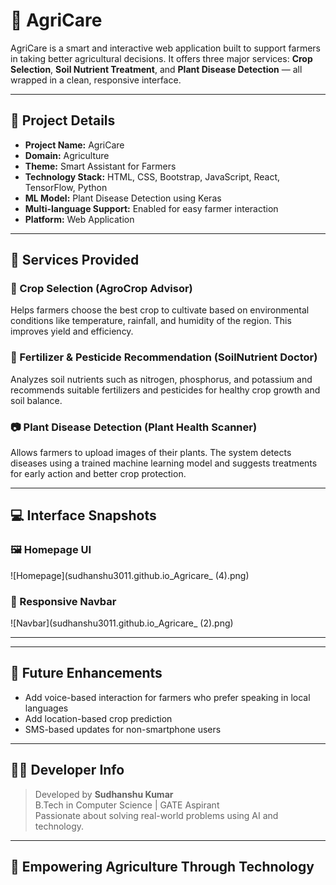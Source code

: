 # 🌿 AgriCare

AgriCare is a smart and interactive web application built to support farmers in taking better agricultural decisions. It offers three major services: **Crop Selection**, **Soil Nutrient Treatment**, and **Plant Disease Detection** — all wrapped in a clean, responsive interface.

---

## 📌 Project Details

- **Project Name:** AgriCare
- **Domain:** Agriculture
- **Theme:** Smart Assistant for Farmers
- **Technology Stack:** HTML, CSS, Bootstrap, JavaScript, React, TensorFlow, Python
- **ML Model:** Plant Disease Detection using Keras
- **Multi-language Support:** Enabled for easy farmer interaction
- **Platform:** Web Application

---

## 💼 Services Provided

### 🌾 Crop Selection (AgroCrop Advisor)
Helps farmers choose the best crop to cultivate based on environmental conditions like temperature, rainfall, and humidity of the region. This improves yield and efficiency.

### 🧪 Fertilizer & Pesticide Recommendation (SoilNutrient Doctor)
Analyzes soil nutrients such as nitrogen, phosphorus, and potassium and recommends suitable fertilizers and pesticides for healthy crop growth and soil balance.

### 📷 Plant Disease Detection (Plant Health Scanner)
Allows farmers to upload images of their plants. The system detects diseases using a trained machine learning model and suggests treatments for early action and better crop protection.

---

## 💻 Interface Snapshots

### 🖼️ Homepage UI

![Homepage](sudhanshu3011.github.io_Agricare_ (4).png)

### 📱 Responsive Navbar

![Navbar](sudhanshu3011.github.io_Agricare_ (2).png)

---


---

## 🧠 Future Enhancements

- Add voice-based interaction for farmers who prefer speaking in local languages
- Add location-based crop prediction
- SMS-based updates for non-smartphone users

---

## 👨‍💻 Developer Info

> Developed by **Sudhanshu Kumar**  
> B.Tech in Computer Science | GATE Aspirant  
> Passionate about solving real-world problems using AI and technology.

---

## 🌱 Empowering Agriculture Through Technology


